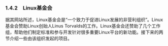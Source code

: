 ### 1.4.2　Linux基金会

据其网站所述，Linux基金会是“一个致力于促进Linux发展的非营利组织”。Linux基金会赞助Linux创始人Linus Torvalds的工作。Linux基金会还赞助了几个工作组，帮助他们制定标准和参与开发针对很多重要Linux平台的新功能。接下来的两节介绍一些由该组织发起的项目。

